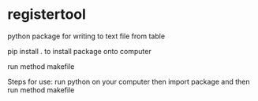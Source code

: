 # registertool
python package for writing to text file from table

pip install . to install package onto computer

run method makefile

Steps for use:
run python on your computer
then import package 
and then run method makefile

